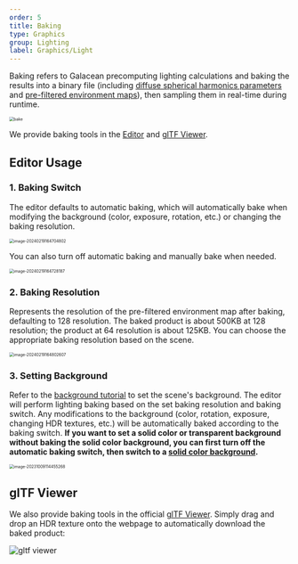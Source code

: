 ```yaml
---
order: 5
title: Baking
type: Graphics
group: Lighting
label: Graphics/Light
---
```


Baking refers to Galacean precomputing lighting calculations and baking the results into a binary file (including [diffuse spherical harmonics parameters](https://en.wikipedia.org/wiki/Spherical_harmonics) and [pre-filtered environment maps](https://learnopengl.com/PBR/IBL/Specular-IBL/)), then sampling them in real-time during runtime.

<img src="https://gw.alipayobjects.com/zos/OasisHub/5ff4f65b-7940-4359-9de0-f8beef4d7fb2/bake.gif" alt="bake" style="zoom:50%;" />

We provide baking tools in the [Editor](https://galacean.antgroup.com/editor) and [glTF Viewer](https://galacean.antgroup.com/#/gltf-viewer).

## Editor Usage

### 1. Baking Switch

The editor defaults to automatic baking, which will automatically bake when modifying the background (color, exposure, rotation, etc.) or changing the baking resolution.

<img src="https://gw.alipayobjects.com/zos/OasisHub/c1d83838-b7c8-434c-b689-118f2ddb0d9e/image-20240219164704802.png" alt="image-20240219164704802" style="zoom:50%;" />

You can also turn off automatic baking and manually bake when needed.

<img src="https://gw.alipayobjects.com/zos/OasisHub/2e5e0965-956b-4146-a0de-0ca5a8025d4a/image-20240219164728187.png" alt="image-20240219164728187" style="zoom:50%;" />

### 2. Baking Resolution

Represents the resolution of the pre-filtered environment map after baking, defaulting to 128 resolution. The baked product is about 500KB at 128 resolution; the product at 64 resolution is about 125KB. You can choose the appropriate baking resolution based on the scene.

<img src="https://gw.alipayobjects.com/zos/OasisHub/2aee8d7d-4f64-4ef9-b004-f81be968488e/image-20240219164802607.png" alt="image-20240219164802607" style="zoom:50%;" />

### 3. Setting Background

Refer to the [background tutorial](/en/docs/graphics-background-sky) to set the scene's background. The editor will perform lighting baking based on the set baking resolution and baking switch. Any modifications to the background (color, rotation, exposure, changing HDR textures, etc.) will be automatically baked according to the baking switch. **If you want to set a solid color or transparent background without baking the solid color background, you can first turn off the automatic baking switch, then switch to a [solid color background](/en/docs/graphics-background-solidColor).**

<img src="https://gw.alipayobjects.com/zos/OasisHub/1604407b-f6e0-442a-b179-aef4836877cf/image-20231009114455268.png" alt="image-20231009114455268" style="zoom:50%;" />

## glTF Viewer

We also provide baking tools in the official [glTF Viewer](https://galacean.antgroup.com/#/gltf-viewer). Simply drag and drop an HDR texture onto the webpage to automatically download the baked product:

![gltf viewer](https://gw.alipayobjects.com/mdn/rms_7c464e/afts/img/A*9mGbSpQ4HngAAAAAAAAAAAAAARQnAQ)

